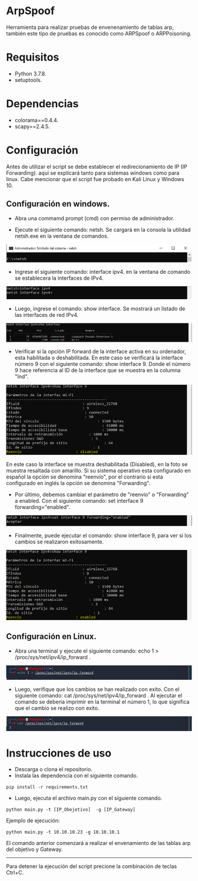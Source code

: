 # ArpSpoof
Herramienta para realizar pruebas de envenenamiento de tablas arp, también este tipo de pruebas es conocido como ARPSpoof o ARPPoisoning.
# Requisitos
- Python 3.7.8.
- setuptools.
# Dependencias
- colorama==0.4.4.
- scapy==2.4.5.

# Configuración
Antes de utilizar el script se debe establecer el redirecionamiento de IP (IP Forwarding). aquí se explicará tanto para sistemas windows como para linux. Cabe mencionar que el script fue probado en Kali Linux y Windows 10.

## Configuración en windows.
- Abra una commamd prompt (cmd) con permiso de administrador.

- Ejecute el siguiente comando: netsh. Se cargará en la consola la utilidad netsh.exe en la ventana de comandos.
 
![alt text](https://github.com/LW-Homeless/ArpSpoof/blob/main/img/foto1.PNG)

- Ingrese el siguiente comando: interface ipv4. en la ventana de comando se establecera la interfaces de IPv4.

![alt text](https://github.com/LW-Homeless/ArpSpoof/blob/main/img/foto2.PNG)

- Luego, ingrese el comando: show interface. Se mostrará un listado de las interfaces de red IPv4.
 
![alt text](https://github.com/LW-Homeless/ArpSpoof/blob/main/img/foto3.PNG)

- Verificar si la opción IP forward de la interface activa en su ordenador, esta habilitada o deshabilitada. En este caso se verificará la interface número 9 con el siguiente comando: show interface 9. Donde el número 9 hace referencia al ID de la interface que se muestra en la columna "Ind".
 
![alt text](https://github.com/LW-Homeless/ArpSpoof/blob/main/img/foto4.PNG)

En este caso la interface se muestra deshabilitada (Disabled), en la foto se muestra resaltada con amarillo. Si su sistema operativo esta configurado en español la opción se denomina "reenvío", por el contrario si esta configurado en inglés la opción se denomina "Forwarding".

- Por último, debemos cambiar el parámetro de "reenvío" o "Forwarding" a enabled. Con el siguiente comando: set interface 9 forwarding="enabled".
 
![alt text](https://github.com/LW-Homeless/ArpSpoof/blob/main/img/Foto5.PNG) 

- Finalmente, puede ejecutar el comando: show interface 9, para ver si los cambios se realizaron exitosamente.
 
![alt text](https://github.com/LW-Homeless/ArpSpoof/blob/main/img/foto6.PNG)

## Configuración en Linux.
- Abra una terminal y ejecute el siguiente comando: echo 1 > /proc/sys/net/ipv4/ip_forward .

![alt text](https://github.com/LW-Homeless/ArpSpoof/blob/main/img/foto_kali_1.PNG)

- Luego, verifique que los cambios se han realizado con exito. Con el siguiente comando: cat  /proc/sys/net/ipv4/ip_forward . Al ejecutar el comando se deberia imprimir en la terminal el número 1, lo que significa que el cambio se realizo con exito.

![alt text](https://github.com/LW-Homeless/ArpSpoof/blob/main/img/foto_kali_2.PNG)

# Instrucciones de uso
- Descarga o clona el repositorio.
- Instala las dependencia con el siguiente comando.
```
pip install -r requirements.txt
```
- Luego, ejecuta el archivo main.py con el siguiente comando.
```
python main.py -t [IP_Obejetivo]  -g [IP_Gateway]
```
Ejemplo de ejecución:
```
python main.py -t 10.10.10.23 -g 10.10.10.1
```
El comando anterior comenzará a realizar el envenamiento de las tablas arp del objetivo y Gateway.

------------

Para detener la ejecución del script precione la combinación de teclas Ctrl+C.

